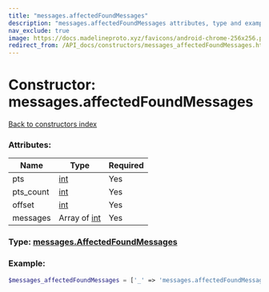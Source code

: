 ```yaml
---
title: "messages.affectedFoundMessages"
description: "messages.affectedFoundMessages attributes, type and example"
nav_exclude: true
image: https://docs.madelineproto.xyz/favicons/android-chrome-256x256.png
redirect_from: /API_docs/constructors/messages_affectedFoundMessages.html
---
```

# Constructor: messages.affectedFoundMessages  
[Back to constructors index](/API_docs/constructors/index.html)



### Attributes:

| Name     |    Type       | Required |
|----------|---------------|----------|
|pts|[int](/API_docs/types/int.html) | Yes|
|pts\_count|[int](/API_docs/types/int.html) | Yes|
|offset|[int](/API_docs/types/int.html) | Yes|
|messages|Array of [int](/API_docs/types/int.html) | Yes|



### Type: [messages.AffectedFoundMessages](/API_docs/types/messages.AffectedFoundMessages.html)


### Example:

```php
$messages_affectedFoundMessages = ['_' => 'messages.affectedFoundMessages', 'pts' => int, 'pts_count' => int, 'offset' => int, 'messages' => [int, int]];
```  
